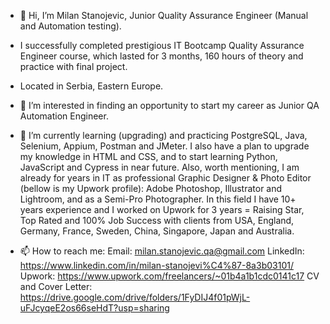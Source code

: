 - 👋 Hi, I’m Milan Stanojevic, Junior Quality Assurance Engineer (Manual and Automation testing).
- I successfully completed prestigious IT Bootcamp Quality Assurance Engineer course, which lasted for 3 months, 160 hours of theory and practice with final project.
- Located in Serbia, Eastern Europe.
 
- 👀 I’m interested in finding an opportunity to start my career as Junior QA Automation Engineer.

- 🌱 I’m currently learning (upgrading) and practicing PostgreSQL, Java, Selenium, Appium, Postman and JMeter.
I also have a plan to upgrade my knowledge in HTML and CSS, and to start learning Python, JavaScript and Cypress in near future.
Also, worth mentioning, I am already for years in IT as professional Graphic Designer & Photo Editor (bellow is my Upwork profile): Adobe Photoshop, Illustrator
and Lightroom, and as a Semi-Pro Photographer. In this field I have 10+ years experience and I worked on Upwork for 3 years = Raising Star, Top Rated and 100% Job Success
with clients from USA, England, Germany, France, Sweden, China, Singapore, Japan and Australia.

- 📫 How to reach me:
Email: milan.stanojevic.qa@gmail.com
LinkedIn: https://www.linkedin.com/in/milan-stanojevi%C4%87-8a3b03101/
Upwork: https://www.upwork.com/freelancers/~01b4a1b1cdc0141c17
CV and Cover Letter: https://drive.google.com/drive/folders/1FyDIJ4f01pWjL-uFJcyqeE2os66seHdT?usp=sharing
